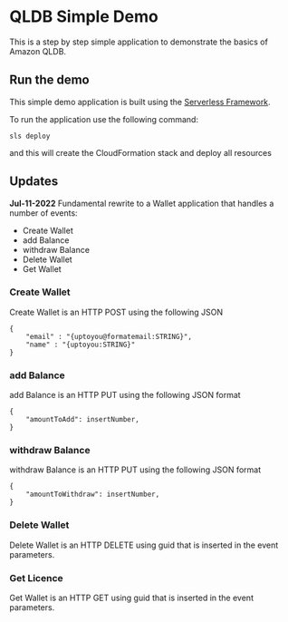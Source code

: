 # QLDB Simple Demo

This is a step by step simple application to demonstrate the basics of Amazon QLDB.

## Run the demo

This simple demo application is built using the [Serverless Framework](https://serverless.com/).

To run the application use the following command:

``` sls deploy ```

and this will create the CloudFormation stack and deploy all resources

## Updates

**Jul-11-2022**
Fundamental rewrite to a Wallet application that handles a number of events:
* Create Wallet
* add Balance
* withdraw Balance
* Delete Wallet
* Get Wallet

### Create Wallet
Create Wallet is an HTTP POST using the following JSON

```
{
	"email" : "{uptoyou@formatemail:STRING}",
	"name" : "{uptoyou:STRING}"
}
```

### add Balance
add Balance is an HTTP PUT using the following JSON format

```
{
	"amountToAdd": insertNumber,
}
```

### withdraw Balance
withdraw Balance is an HTTP PUT using the following JSON format

```
{
	"amountToWithdraw": insertNumber,
}
```

### Delete Wallet
Delete Wallet is an HTTP DELETE using guid that is inserted in the event parameters.

### Get Licence
Get Wallet is an HTTP GET using guid that is inserted in the event parameters.
